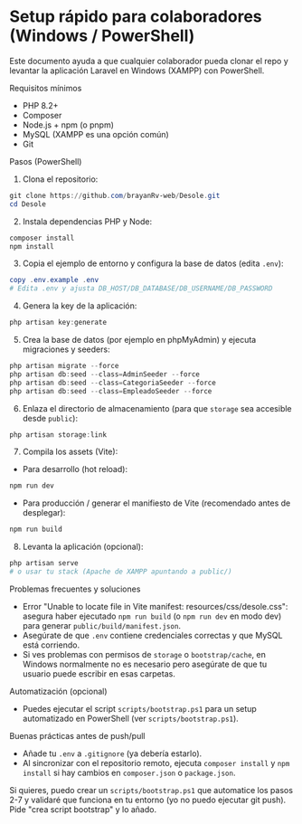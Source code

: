 # Setup rápido para colaboradores (Windows / PowerShell)

Este documento ayuda a que cualquier colaborador pueda clonar el repo y levantar la aplicación Laravel en Windows (XAMPP) con PowerShell.

Requisitos mínimos
- PHP 8.2+
- Composer
- Node.js + npm (o pnpm)
- MySQL (XAMPP es una opción común)
- Git

Pasos (PowerShell)

1. Clona el repositorio:

```powershell
git clone https://github.com/brayanRv-web/Desole.git
cd Desole
```

2. Instala dependencias PHP y Node:

```powershell
composer install
npm install
```

3. Copia el ejemplo de entorno y configura la base de datos (edita `.env`):

```powershell
copy .env.example .env
# Edita .env y ajusta DB_HOST/DB_DATABASE/DB_USERNAME/DB_PASSWORD
```

4. Genera la key de la aplicación:

```powershell
php artisan key:generate
```

5. Crea la base de datos (por ejemplo en phpMyAdmin) y ejecuta migraciones y seeders:

```powershell
php artisan migrate --force
php artisan db:seed --class=AdminSeeder --force
php artisan db:seed --class=CategoriaSeeder --force
php artisan db:seed --class=EmpleadoSeeder --force
```

6. Enlaza el directorio de almacenamiento (para que `storage` sea accesible desde `public`):

```powershell
php artisan storage:link
```

7. Compila los assets (Vite):

- Para desarrollo (hot reload):
```powershell
npm run dev
```

- Para producción / generar el manifiesto de Vite (recomendado antes de desplegar):
```powershell
npm run build
```

8. Levanta la aplicación (opcional):

```powershell
php artisan serve
# o usar tu stack (Apache de XAMPP apuntando a public/)
```

Problemas frecuentes y soluciones
- Error "Unable to locate file in Vite manifest: resources/css/desole.css": asegura haber ejecutado `npm run build` (o `npm run dev` en modo dev) para generar `public/build/manifest.json`.
- Asegúrate de que `.env` contiene credenciales correctas y que MySQL está corriendo.
- Si ves problemas con permisos de `storage` o `bootstrap/cache`, en Windows normalmente no es necesario pero asegúrate de que tu usuario puede escribir en esas carpetas.

Automatización (opcional)
- Puedes ejecutar el script `scripts/bootstrap.ps1` para un setup automatizado en PowerShell (ver `scripts/bootstrap.ps1`).

Buenas prácticas antes de push/pull
- Añade tu `.env` a `.gitignore` (ya debería estarlo).
- Al sincronizar con el repositorio remoto, ejecuta `composer install` y `npm install` si hay cambios en `composer.json` o `package.json`.

Si quieres, puedo crear un `scripts/bootstrap.ps1` que automatice los pasos 2-7 y validaré que funciona en tu entorno (yo no puedo ejecutar git push). Pide "crea script bootstrap" y lo añado.
